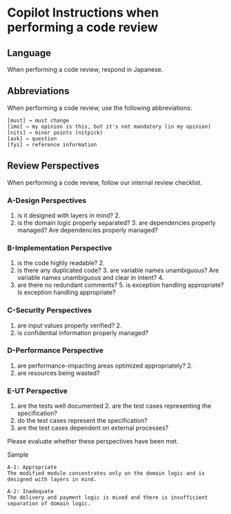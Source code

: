 

# Copilot Instructions when performing a code review
## Language
When performing a code review, respond in Japanese.

## Abbreviations
When performing a code review, use the following abbreviations:
```
[must] → must change 
[imo] → my opinion is this, but it's not mandatory (in my opinion) 
[nits] → minor points (nitpick)
[ask] → question  
[fyi] → reference information
```

## Review Perspectives
When performing a code review, follow our internal review checklist.
### A-Design Perspectives
1. is it designed with layers in mind? 2.
2. is the domain logic properly separated? 3. are dependencies properly managed?
Are dependencies properly managed?

### B-Implementation Perspective
1. is the code highly readable? 2.
2. is there any duplicated code? 3. are variable names unambiguous?
Are variable names unambiguous and clear in intent? 4.
4. are there no redundant comments? 5. is exception handling appropriate?
Is exception handling appropriate?

### C-Security Perspectives
1. are input values properly verified? 2.
2. is confidential information properly managed?

### D-Performance Perspective
1. are performance-impacting areas optimized appropriately? 2.
2. are resources being wasted?

### E-UT Perspective
1. are the tests well documented 2. are the test cases representing the specification?
2. do the test cases represent the specification?
3. are the test cases dependent on external processes?

Please evaluate whether these perspectives have been met.

Sample 

```
A-1: Appropriate 
The modified module concentrates only on the domain logic and is designed with layers in mind.

A-2: Inadequate 
The delivery and payment logic is mixed and there is insufficient separation of domain logic.
```
